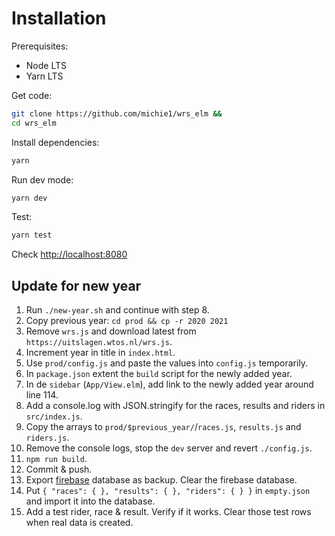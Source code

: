 # Installation

Prerequisites:
 * Node LTS
 * Yarn LTS

Get code:

```sh
git clone https://github.com/michie1/wrs_elm &&
cd wrs_elm
```

Install dependencies:

```sh
yarn

```

Run dev mode:

```sh
yarn dev
```

Test:

```sh
yarn test
```

Check [http://localhost:8080](http://localhost:8080)

## Update for new year

1. Run `./new-year.sh` and continue with step 8.
2. Copy previous year:
`cd prod && cp -r 2020 2021`
3. Remove `wrs.js` and download latest from `https://uitslagen.wtos.nl/wrs.js`.
4. Increment year in title in `index.html`.
5. Use `prod/config.js` and paste the values into `config.js` temporarily.
6. In `package.json` extent the `build` script for the newly added year.
7. In de `sidebar` (`App/View.elm`), add link to the newly added year around line 114.
8. Add a console.log with JSON.stringify for the races, results and riders in `src/index.js`.
9. Copy the arrays to `prod/$previous_year/`/`races.js`, `results.js` and `riders.js`.
10. Remove the console logs, stop the `dev` server and revert `./config.js`.
11. `npm run build`.
11. Commit & push.
12. Export [firebase](https://console.firebase.google.com/u/0/project/cycling-results/database/cycling-results/data) database as backup. Clear the firebase database.
13. Put `{ "races": { }, "results": { }, "riders": { } }` in `empty.json` and import it into the database.
14. Add a test rider, race & result. Verify if it works. Clear those test rows when real data is created.
